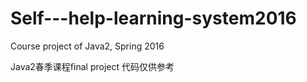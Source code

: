 # Self---help-learning-system2016
Course project of Java2, Spring 2016

Java2春季课程final project
代码仅供参考
